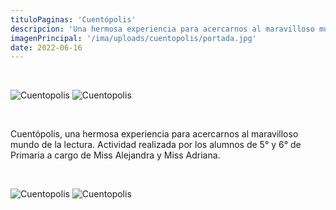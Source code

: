 ```yaml
---
tituloPaginas: 'Cuentópolis'
descripcion: 'Una hermosa experiencia para acercarnos al maravilloso mundo de la lectura'
imagenPrincipal: '/ima/uploads/cuentopolis/portada.jpg'
date: 2022-06-16
---
```


<br>

![Cuentopolis](/ima/uploads/cuentopolis/cuentopolis-1.jpg)
![Cuentopolis](/ima/uploads/cuentopolis/cuentopolis-2.jpg)

<br>

Cuentópolis, una hermosa experiencia para acercarnos al maravilloso mundo de la lectura.  Actividad realizada por los alumnos de 5° y 6° de Primaria a cargo de Miss Alejandra y Miss Adriana.

<br>

![Cuentopolis](/ima/uploads/cuentopolis/cuentopolis-3.jpg)
![Cuentopolis](/ima/uploads/cuentopolis/cuentopolis-4.jpg)



